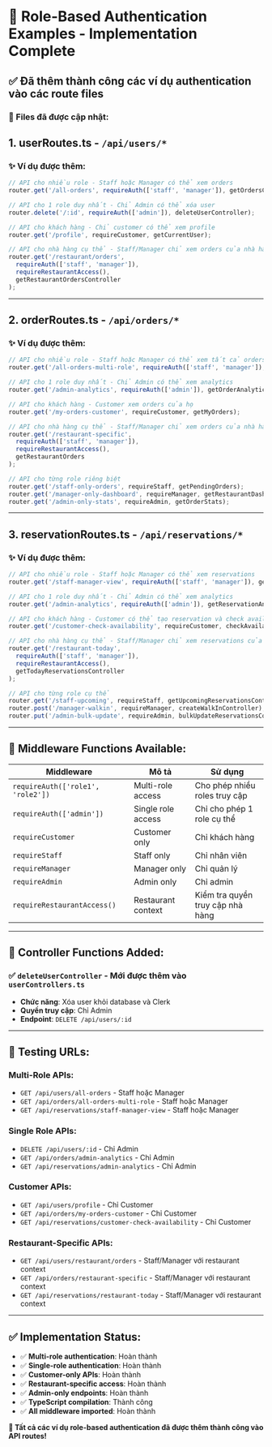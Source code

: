 # 🔐 Role-Based Authentication Examples - Implementation Complete

## ✅ Đã thêm thành công các ví dụ authentication vào các route files

### 📁 Files đã được cập nhật:

## 1. **userRoutes.ts** - `/api/users/*`

### ✨ Ví dụ được thêm:

```typescript
// API cho nhiều role - Staff hoặc Manager có thể xem orders
router.get('/all-orders', requireAuth(['staff', 'manager']), getOrdersController);

// API cho 1 role duy nhất - Chỉ Admin có thể xóa user  
router.delete('/:id', requireAuth(['admin']), deleteUserController);

// API cho khách hàng - Chỉ customer có thể xem profile
router.get('/profile', requireCustomer, getCurrentUser);

// API cho nhà hàng cụ thể - Staff/Manager chỉ xem orders của nhà hàng họ quản lý
router.get('/restaurant/orders', 
  requireAuth(['staff', 'manager']), 
  requireRestaurantAccess(), 
  getRestaurantOrdersController
);
```

---

## 2. **orderRoutes.ts** - `/api/orders/*`

### ✨ Ví dụ được thêm:

```typescript
// API cho nhiều role - Staff hoặc Manager có thể xem tất cả orders
router.get('/all-orders-multi-role', requireAuth(['staff', 'manager']), getOrders);

// API cho 1 role duy nhất - Chỉ Admin có thể xem analytics
router.get('/admin-analytics', requireAuth(['admin']), getOrderAnalytics);

// API cho khách hàng - Customer xem orders của họ
router.get('/my-orders-customer', requireCustomer, getMyOrders);

// API cho nhà hàng cụ thể - Staff/Manager chỉ xem orders của nhà hàng họ quản lý
router.get('/restaurant-specific', 
  requireAuth(['staff', 'manager']), 
  requireRestaurantAccess(), 
  getRestaurantOrders
);

// API cho từng role riêng biệt
router.get('/staff-only-orders', requireStaff, getPendingOrders);
router.get('/manager-only-dashboard', requireManager, getRestaurantDashboard);
router.get('/admin-only-stats', requireAdmin, getOrderStats);
```

---

## 3. **reservationRoutes.ts** - `/api/reservations/*`

### ✨ Ví dụ được thêm:

```typescript
// API cho nhiều role - Staff hoặc Manager có thể xem reservations
router.get('/staff-manager-view', requireAuth(['staff', 'manager']), getReservationsController);

// API cho 1 role duy nhất - Chỉ Admin có thể xem analytics
router.get('/admin-analytics', requireAuth(['admin']), getReservationAnalyticsController);

// API cho khách hàng - Customer có thể tạo reservation và check availability
router.get('/customer-check-availability', requireCustomer, checkAvailabilityController);

// API cho nhà hàng cụ thể - Staff/Manager chỉ xem reservations của nhà hàng họ quản lý
router.get('/restaurant-today', 
  requireAuth(['staff', 'manager']), 
  requireRestaurantAccess(), 
  getTodayReservationsController
);

// API cho từng role cụ thể
router.get('/staff-upcoming', requireStaff, getUpcomingReservationsController);
router.post('/manager-walkin', requireManager, createWalkInController);
router.put('/admin-bulk-update', requireAdmin, bulkUpdateReservationsController);
```

---

## 🎯 **Middleware Functions Available:**

| Middleware | Mô tả | Sử dụng |
|------------|-------|---------|
| `requireAuth(['role1', 'role2'])` | Multi-role access | Cho phép nhiều roles truy cập |
| `requireAuth(['admin'])` | Single role access | Chỉ cho phép 1 role cụ thể |
| `requireCustomer` | Customer only | Chỉ khách hàng |
| `requireStaff` | Staff only | Chỉ nhân viên |
| `requireManager` | Manager only | Chỉ quản lý |
| `requireAdmin` | Admin only | Chỉ admin |
| `requireRestaurantAccess()` | Restaurant context | Kiểm tra quyền truy cập nhà hàng |

---

## 🔧 **Controller Functions Added:**

### ✅ `deleteUserController` - Mới được thêm vào `userControllers.ts`
- **Chức năng**: Xóa user khỏi database và Clerk
- **Quyền truy cập**: Chỉ Admin
- **Endpoint**: `DELETE /api/users/:id`

---

## 🚀 **Testing URLs:**

### Multi-Role APIs:
- `GET /api/users/all-orders` - Staff hoặc Manager
- `GET /api/orders/all-orders-multi-role` - Staff hoặc Manager
- `GET /api/reservations/staff-manager-view` - Staff hoặc Manager

### Single Role APIs:
- `DELETE /api/users/:id` - Chỉ Admin
- `GET /api/orders/admin-analytics` - Chỉ Admin
- `GET /api/reservations/admin-analytics` - Chỉ Admin

### Customer APIs:
- `GET /api/users/profile` - Chỉ Customer
- `GET /api/orders/my-orders-customer` - Chỉ Customer
- `GET /api/reservations/customer-check-availability` - Chỉ Customer

### Restaurant-Specific APIs:
- `GET /api/users/restaurant/orders` - Staff/Manager với restaurant context
- `GET /api/orders/restaurant-specific` - Staff/Manager với restaurant context
- `GET /api/reservations/restaurant-today` - Staff/Manager với restaurant context

---

## ✅ **Implementation Status:**

- ✅ **Multi-role authentication**: Hoàn thành
- ✅ **Single-role authentication**: Hoàn thành  
- ✅ **Customer-only APIs**: Hoàn thành
- ✅ **Restaurant-specific access**: Hoàn thành
- ✅ **Admin-only endpoints**: Hoàn thành
- ✅ **TypeScript compilation**: Thành công
- ✅ **All middleware imported**: Hoàn thành

**🎉 Tất cả các ví dụ role-based authentication đã được thêm thành công vào API routes!**
